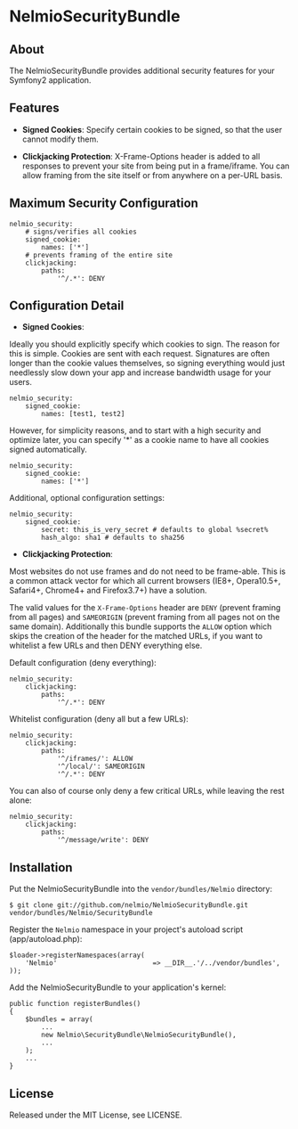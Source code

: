 # NelmioSecurityBundle

## About

The NelmioSecurityBundle provides additional security features for your Symfony2 application.

## Features

* **Signed Cookies**: Specify certain cookies to be signed, so that the user cannot modify
  them.

* **Clickjacking Protection**: X-Frame-Options header is added to all responses to prevent your
  site from being put in a frame/iframe. You can allow framing from the site itself or from
  anywhere on a per-URL basis.

## Maximum Security Configuration

    nelmio_security:
        # signs/verifies all cookies
        signed_cookie:
            names: ['*']
        # prevents framing of the entire site
        clickjacking:
            paths:
                '^/.*': DENY

## Configuration Detail

* **Signed Cookies**:

Ideally you should explicitly specify which cookies to sign. The reason for this is simple.
Cookies are sent with each request. Signatures are often longer than the cookie values themselves,
so signing everything would just needlessly slow down your app and increase bandwidth usage for
your users.

    nelmio_security:
        signed_cookie:
            names: [test1, test2]

However, for simplicity reasons, and to start with a high security and optimize later, you can
specify '*' as a cookie name to have all cookies signed automatically.

    nelmio_security:
        signed_cookie:
            names: ['*']

Additional, optional configuration settings:

    nelmio_security:
        signed_cookie:
            secret: this_is_very_secret # defaults to global %secret%
            hash_algo: sha1 # defaults to sha256

* **Clickjacking Protection**:

Most websites do not use frames and do not need to be frame-able. This is a common attack vector
for which all current browsers (IE8+, Opera10.5+, Safari4+, Chrome4+ and Firefox3.7+) have a
solution.

The valid values for the `X-Frame-Options` header are `DENY` (prevent framing from all pages) and
`SAMEORIGIN` (prevent framing from all pages not on the same domain). Additionally this bundle
supports the `ALLOW` option which skips the creation of the header for the matched URLs, if you
want to whitelist a few URLs and then DENY everything else.

Default configuration (deny everything):

    nelmio_security:
        clickjacking:
            paths:
                '^/.*': DENY

Whitelist configuration (deny all but a few URLs):

    nelmio_security:
        clickjacking:
            paths:
                '^/iframes/': ALLOW
                '^/local/': SAMEORIGIN
                '^/.*': DENY

You can also of course only deny a few critical URLs, while leaving the rest alone:

    nelmio_security:
        clickjacking:
            paths:
                '^/message/write': DENY

## Installation

Put the NelmioSecurityBundle into the ``vendor/bundles/Nelmio`` directory:

    $ git clone git://github.com/nelmio/NelmioSecurityBundle.git vendor/bundles/Nelmio/SecurityBundle

Register the `Nelmio` namespace in your project's autoload script (app/autoload.php):

    $loader->registerNamespaces(array(
        'Nelmio'                        => __DIR__.'/../vendor/bundles',
    ));

Add the NelmioSecurityBundle to your application's kernel:

    public function registerBundles()
    {
        $bundles = array(
            ...
            new Nelmio\SecurityBundle\NelmioSecurityBundle(),
            ...
        );
        ...
    }

## License

Released under the MIT License, see LICENSE.
